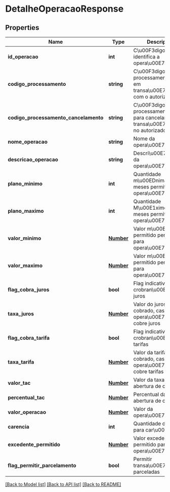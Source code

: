 # DetalheOperacaoResponse

## Properties
Name | Type | Description | Notes
------------ | ------------- | ------------- | -------------
**id_operacao** | **int** | C\u00F3digo que identifica a opera\u00E7\u00E3o | [optional] 
**codigo_processamento** | **string** | C\u00F3digo de processamento usado em transa\u00E7\u00F5es com o autorizador | [optional] 
**codigo_processamento_cancelamento** | **string** | C\u00F3digo de processamento usado para cancelar transa\u00E7\u00F5es no autorizador | [optional] 
**nome_operacao** | **string** | Nome da opera\u00E7\u00E3o | [optional] 
**descricao_operacao** | **string** | Descri\u00E7\u00E3o da opera\u00E7\u00E3o | [optional] 
**plano_minimo** | **int** | Quantidade m\u00EDnima de meses permitido para opera\u00E7\u00E3o | [optional] 
**plano_maximo** | **int** | Quantidade M\u00E1ximo de meses permitido para opera\u00E7\u00E3o | [optional] 
**valor_minimo** | [**Number**](Number.md) |  Valor m\u00EDnimo permitido permitido para opera\u00E7\u00E3o | [optional] 
**valor_maximo** | [**Number**](Number.md) |  Valor m\u00E1ximo permitido permitido para opera\u00E7\u00E3o | [optional] 
**flag_cobra_juros** | **bool** | Flag indicativa para crobran\u00E7a de juros | [optional] 
**taxa_juros** | [**Number**](Number.md) | Valor do juros a ser cobrado, caso opera\u00E7\u00E3o cobre juros | [optional] 
**flag_cobra_tarifa** | **bool** | Flag indicativa para crobran\u00E7a de tarifas | [optional] 
**taxa_tarifa** | [**Number**](Number.md) | Valor da tarifa a ser cobrado, caso opera\u00E7\u00E3o cobre tarifas | [optional] 
**valor_tac** | [**Number**](Number.md) | Valor da taxa de abertura de conta | [optional] 
**percentual_tac** | [**Number**](Number.md) | Percentual da taxa de abertura de conta | [optional] 
**valor_operacao** | [**Number**](Number.md) | Valor da opera\u00E7\u00E3o | [optional] 
**carencia** | **int** | Quantidade de meses para car\u00EAncia | [optional] 
**excedente_permitido** | [**Number**](Number.md) | Valor excedente permitido para opera\u00E7\u00E3o | [optional] 
**flag_permitir_parcelamento** | **bool** | Permitir transa\u00E7\u00F5es parceladas | [optional] 

[[Back to Model list]](../README.md#documentation-for-models) [[Back to API list]](../README.md#documentation-for-api-endpoints) [[Back to README]](../README.md)


